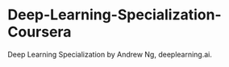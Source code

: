 # Deep-Learning-Specialization-Coursera
Deep Learning Specialization by Andrew Ng, deeplearning.ai.
